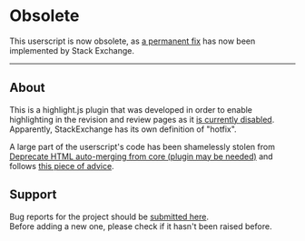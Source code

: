# Obsolete

This userscript is now obsolete, as [a permanent fix](https://meta.stackoverflow.com/a/423542) has now been implemented by Stack Exchange.

---

## About

This is a highlight.js plugin that was developed in order to enable highlighting in the revision and review pages as it [is currently disabled](https://meta.stackoverflow.com/a/408993). Apparently, StackExchange has its own definition of "hotfix".

A large part of the userscript's code has been shamelessly stolen from [Deprecate HTML auto-merging from core (plugin may be needed)](https://github.com/highlightjs/highlight.js/issues/2889) and follows [this piece of advice](https://github.com/highlightjs/highlight.js/issues/2889#issuecomment-862483141).

## Support

Bug reports for the project should be [submitted here](https://github.com/userscripters/restore-highlightjs/issues).
<br>Before adding a new one, please check if it hasn't been raised before.
